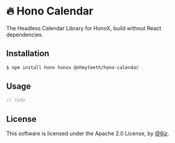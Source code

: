 # 🔥 Hono Calendar

The Headless Calendar Library for HonoX, build without React dependencies.

## Installation

```bash
$ npm install hono honox @ohmyteeth/hono-calendar
```

## Usage

```typescript
// todo
```

## License

This software is licensed under the Apache 2.0 License, by [@6jz](https://twitter.com/6jz).
